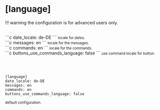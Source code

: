 # [language]

!!! warning
    the configuration is for advanced users only.

<br>
```c
date_locale: de-DE
```
<small>locale for dates.</small>  
<br>
```c
messages: en
```
<small>locale for the messages.</small>  
<br>
```c
commands: en
```
<small>locale for the commands.</small>  
<br>
```c
buttons_use_commands_language: false
```
<small>use command locale for button.</small>

<br><br>
```console
[language]
date_locale: de-DE
messages: en
commands: en
buttons_use_commands_language: false
```
<small>default configuration.</small>